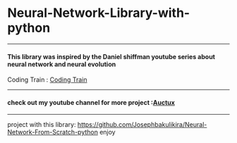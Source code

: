 # Neural-Network-Library-with-python
---
#### This library was inspired by the Daniel shiffman youtube series about neural network and neural evolution

Coding Train : [Coding Train](https://www.youtube.com/channel/UCvjgXvBlbQiydffZU7m1_aw)

---
#### check out my youtube channel for more project :[Auctux](https://www.youtube.com/c/Auctux)  
---

project with this library: https://github.com/Josephbakulikira/Neural-Network-From-Scratch-python
enjoy
